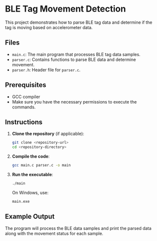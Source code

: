 # BLE Tag Movement Detection

This project demonstrates how to parse BLE tag data and determine if the tag is moving based on accelerometer data.

## Files

- `main.c`: The main program that processes BLE tag data samples.
- `parser.c`: Contains functions to parse BLE data and determine movement.
- `parser.h`: Header file for `parser.c`.

## Prerequisites

- GCC compiler
- Make sure you have the necessary permissions to execute the commands.

## Instructions

1. **Clone the repository** (if applicable):
    ```sh
    git clone <repository-url>
    cd <repository-directory>
    ```

2. **Compile the code**:
    ```sh
    gcc main.c parser.c -o main
    ```

3. **Run the executable**:
    ```sh
    ./main
    ```

    On Windows, use:
    ```sh
    main.exe
    ```

## Example Output

The program will process the BLE data samples and print the parsed data along with the movement status for each sample.